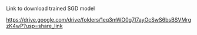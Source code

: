 Link to download trained SGD model

https://drive.google.com/drive/folders/1eq3mWO0g7I7ayOcSwS6bsBSVMrgzK4wP?usp=share_link
